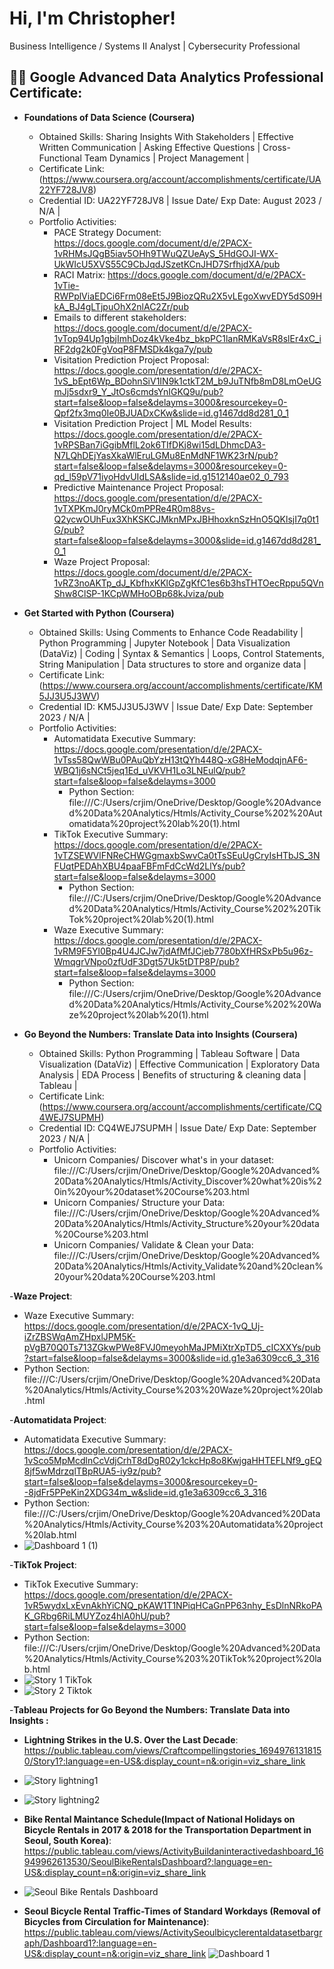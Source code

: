 <h1>Hi, I'm Christopher! </h1>
Business Intelligence / Systems II Analyst</a> | Cybersecurity Professional
<h2>👨‍💻 Google Advanced Data Analytics Professional Certificate:</h2> 

- <b>Foundations of Data Science (Coursera)</b>
  - Obtained Skills: Sharing Insights With Stakeholders | Effective Written Communication | Asking Effective Questions | Cross-Functional Team Dynamics | Project Management |
  - Certificate Link: (https://www.coursera.org/account/accomplishments/certificate/UA22YF728JV8)
  - Credential ID:  UA22YF728JV8 | Issue Date/ Exp Date: August 2023 / N/A |
  - Portfolio Activities:
      - PACE Strategy Document: https://docs.google.com/document/d/e/2PACX-1vRHMsJQgB5iav5OHh9TWuQZUeAyS_5HdGOJI-WX-UkWIcU5XVS55C9CbJqdJSzetKCnJHD7SrfhjdXA/pub
      - RACI Matrix: https://docs.google.com/document/d/e/2PACX-1vTie-RWPplViaEDCi6Frm08eEt5J9BiozQRu2X5vLEgoXwvEDY5dS09HkA_BJ4gLTjpuOhX2nlAC2Zr/pub
      - Emails to different stakeholders: https://docs.google.com/document/d/e/2PACX-1vTop94Up1gbjImhDoz4kVke4bz_bkpPC1lanRMKaVsR8slEr4xC_iRF2dg2k0FgVoqP8FMSDk4kga7y/pub
      - Visitation Prediction Project Proposal: https://docs.google.com/presentation/d/e/2PACX-1vS_bEpt6Wp_BDohnSiV1IN9k1ctkT2M_b9JuTNfb8mD8LmOeUGmJj5sdxr9_Y_JtOs6cmdsYnIGKQ9u/pub?start=false&loop=false&delayms=3000&resourcekey=0-Qpf2fx3mq0Ie0BJUADxCKw&slide=id.g1467dd8d281_0_1
      - Visitation Prediction Project | ML Model Results: https://docs.google.com/presentation/d/e/2PACX-1vRPSBan7iGgibMflL2ok6TIfDKj8wi15dLDhmcDA3-N7LQhDEjYasXkaWlEruLGMu8EnMdNF1WK23rN/pub?start=false&loop=false&delayms=3000&resourcekey=0-qd_l59pV71iyoHdvUIdLSA&slide=id.g1512140ae02_0_793
      - Predictive Maintenance Project Proposal: https://docs.google.com/presentation/d/e/2PACX-1vTXPKmJ0ryMCk0mPPRe4R0m88vs-Q2ycwOUhFux3XhKSKCJMknMPxJBHhoxknSzHnO5QKlsjI7q0t1G/pub?start=false&loop=false&delayms=3000&slide=id.g1467dd8d281_0_1
      - Waze Project Proposal: https://docs.google.com/document/d/e/2PACX-1vRZ3noAKTp_dJ_KbfhxKKlGpZgKfC1es6b3hsTHTOecRppu5QVnShw8ClSP-1KCpWMHoOBp68kJviza/pub
   
- <b>Get Started with Python (Coursera)</b>
  - Obtained Skills: Using Comments to Enhance Code Readability | Python Programming | Jupyter Notebook | Data Visualization (DataViz) | Coding | Syntax & Semantics | Loops, Control Statements, String Manipulation | Data structures to store and organize data |
  - Certificate Link: (https://www.coursera.org/account/accomplishments/certificate/KM5JJ3U5J3WV)
  - Credential ID:  KM5JJ3U5J3WV | Issue Date/ Exp Date: September 2023 / N/A |
  - Portfolio Activities:
    - Automatidata Executive Summary: https://docs.google.com/presentation/d/e/2PACX-1vTss58QwWBu0PAuQbYzH13tQYh448Q-xG8HeModqjnAF6-WBQ1j6sNCt5jeq1Ed_uVKVH1Lo3LNEulQ/pub?start=false&loop=false&delayms=3000
      - Python Section: file:///C:/Users/crjim/OneDrive/Desktop/Google%20Advanced%20Data%20Analytics/Htmls/Activity_Course%202%20Automatidata%20project%20lab%20(1).html
    - TikTok Executive Summary: https://docs.google.com/presentation/d/e/2PACX-1vTZSEWVlFNReCHWGgmaxbSwvCa0tTsSEuUgCryIsHTbJS_3NFUqtPEDAhXBU4paaFBFmFdCcWd2LlYs/pub?start=false&loop=false&delayms=3000
      - Python Section: file:///C:/Users/crjim/OneDrive/Desktop/Google%20Advanced%20Data%20Analytics/Htmls/Activity_Course%202%20TikTok%20project%20lab%20(1).html
    - Waze Executive Summary: https://docs.google.com/presentation/d/e/2PACX-1vRM9F5Yl0Bp4U4JCJw7jdAfMfJCjeb7780bXfHRSxPb5u96z-WmqgrVNpo0zfUdF3Dgt57Uk5tDTP8P/pub?start=false&loop=false&delayms=3000
      - Python Section: file:///C:/Users/crjim/OneDrive/Desktop/Google%20Advanced%20Data%20Analytics/Htmls/Activity_Course%202%20Waze%20project%20lab%20(1).html
     
- <b>Go Beyond the Numbers: Translate Data into Insights (Coursera)</b>
  - Obtained Skills: Python Programming | Tableau Software | Data Visualization (DataViz) | Effective Communication | Exploratory Data Analysis | EDA Process | Benefits of structuring & cleaning data | Tableau |
  - Certificate Link: (https://www.coursera.org/account/accomplishments/certificate/CQ4WEJ7SUPMH)
  - Credential ID:  CQ4WEJ7SUPMH | Issue Date/ Exp Date: September 2023 / N/A |
  - Portfolio Activities:
    - Unicorn Companies/ Discover what's in your dataset: file:///C:/Users/crjim/OneDrive/Desktop/Google%20Advanced%20Data%20Analytics/Htmls/Activity_Discover%20what%20is%20in%20your%20dataset%20Course%203.html
    - Unicorn Companies/ Structure your Data: file:///C:/Users/crjim/OneDrive/Desktop/Google%20Advanced%20Data%20Analytics/Htmls/Activity_Structure%20your%20data%20Course%203.html
    - Unicorn Companies/ Validate & Clean your Data: file:///C:/Users/crjim/OneDrive/Desktop/Google%20Advanced%20Data%20Analytics/Htmls/Activity_Validate%20and%20clean%20your%20data%20Course%203.html

 -<b>Waze Project</b>:
 - Waze Executive Summary: https://docs.google.com/presentation/d/e/2PACX-1vQ_Uj-iZrZBSWqAmZHpxlJPM5K-pVgB70Q0Ts713ZGkwPWe8FVJ0meyohMaJPMiXtrXpTD5_cICXXYs/pub?start=false&loop=false&delayms=3000&slide=id.g1e3a6309cc6_3_316
 - Python Section: file:///C:/Users/crjim/OneDrive/Desktop/Google%20Advanced%20Data%20Analytics/Htmls/Activity_Course%203%20Waze%20project%20lab.html

 -<b>Automatidata Project</b>:
 - Automatidata Executive Summary: https://docs.google.com/presentation/d/e/2PACX-1vSco5MpMcdlnCcVdjCrhT8dDgR02y1ckcHp8o8KwjgaHHTEFLNf9_gEQ8jf5wMdrzqlTBpRUA5-iy9z/pub?start=false&loop=false&delayms=3000&resourcekey=0--8jdFr5PPeKin2XDG34m_w&slide=id.g1e3a6309cc6_3_316
 - Python Section: file:///C:/Users/crjim/OneDrive/Desktop/Google%20Advanced%20Data%20Analytics/Htmls/Activity_Course%203%20Automatidata%20project%20lab.html
 - ![Dashboard 1 (1)](https://github.com/crjiminez03/GoogleAdvancedDataAnalytics/assets/130426595/8d1b8c84-2107-47bd-8c23-a6f60849f55a)

 -<b>TikTok Project</b>:
 - TikTok Executive Summary: https://docs.google.com/presentation/d/e/2PACX-1vR5wydxLxEvnAkhYiCNQ_pKAW1T1NPiqHCaGnPP63nhy_EsDlnNRkoPAK_GRbg6RiLMUYZoz4hlA0hU/pub?start=false&loop=false&delayms=3000
 - Python Section: file:///C:/Users/crjim/OneDrive/Desktop/Google%20Advanced%20Data%20Analytics/Htmls/Activity_Course%203%20TikTok%20project%20lab.html
 - ![Story 1 TikTok](https://github.com/crjiminez03/GoogleAdvancedDataAnalytics/assets/130426595/d44ff9f8-74ba-4554-9537-5f15c3c6624d)
 - ![Story 2 Tiktok](https://github.com/crjiminez03/GoogleAdvancedDataAnalytics/assets/130426595/eea3a1ab-540b-4ec2-8a46-a3a9fc6b0e7f)

 -<b>Tableau Projects for Go Beyond the Numbers: Translate Data into Insights :</b>
 
  - <b>Lightning Strikes in the U.S. Over the Last Decade</b>: https://public.tableau.com/views/Craftcompellingstories_16949761318150/Story1?:language=en-US&:display_count=n&:origin=viz_share_link
  - ![Story   lightning1](https://github.com/crjiminez03/GoogleAdvancedDataAnalytics/assets/130426595/6e3f0688-0fa5-44cc-917d-a4354dc371d9)

  - ![Story   lightning2](https://github.com/crjiminez03/GoogleAdvancedDataAnalytics/assets/130426595/8bbec826-80da-4eb6-a98f-4f16b7e17c25)

  - <b>Bike Rental Maintance Schedule(Impact of National Holidays on Bicycle Rentals in 2017 & 2018 for the Transportation Department in Seoul, South Korea)</b>: https://public.tableau.com/views/ActivityBuildaninteractivedashboard_16949962613530/SeoulBikeRentalsDashboard?:language=en-US&:display_count=n&:origin=viz_share_link
  - ![Seoul Bike Rentals Dashboard](https://github.com/crjiminez03/GoogleAdvancedDataAnalytics/assets/130426595/6d7d4acb-fdf4-4bec-832d-d27fd3c24960)

  - <b>Seoul Bicycle Rental Traffic-Times of Standard Workdays (Removal of Bicycles from Circulation for Maintenance)</b>: https://public.tableau.com/views/ActivitySeoulbicyclerentaldatasetbargraph/Dashboard1?:language=en-US&:display_count=n&:origin=viz_share_link
![Dashboard 1](https://github.com/crjiminez03/GoogleAdvancedDataAnalytics/assets/130426595/e0cd842f-c00e-421f-a96f-b64655cbdfe0)


